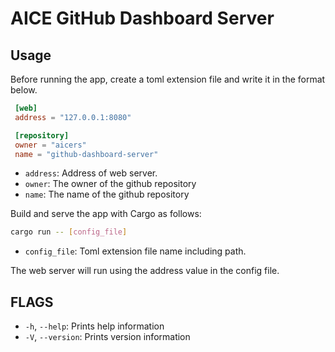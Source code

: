# AICE GitHub Dashboard Server

## Usage

Before running the app, create a toml extension file and write it in the format below.

```toml
 [web]
 address = "127.0.0.1:8080"

 [repository]
 owner = "aicers"
 name = "github-dashboard-server"
```

* `address`: Address of web server.
* `owner`: The owner of the github repository
* `name`: The name of the github repository

Build and serve the app with Cargo as follows:

```sh
cargo run -- [config_file]
```

* `config_file`: Toml extension file name including path.

The web server will run using the address value in the config file.

## FLAGS

* `-h`, `--help`: Prints help information
* `-V`, `--version`: Prints version information
